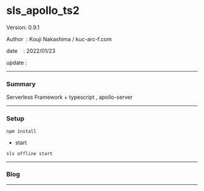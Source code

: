 ﻿# sls_apollo_ts2

 Version: 0.9.1

 Author  : Kouji Nakashima / kuc-arc-f.com

 date    : 2022/01/23 

 update  :

***
### Summary

Serverless Framework + typescript , apollo-server

***
### Setup

```
npm install
```

* start

```
sls offline start
```

***
### Blog


***

